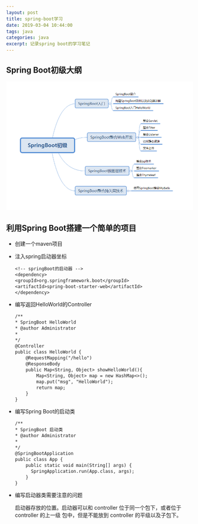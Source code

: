 ```yaml
---
layout: post
title: spring-boot学习
date: 2019-03-04 10:44:00
tags: java
categories: java
excerpt: 记录spring boot的学习笔记
---
```


## Spring Boot初级大纲



![SpringBoot初级大纲](\img\SpringBoot初级大纲.png)



## 利用Spring Boot搭建一个简单的项目

* 创建一个maven项目

* 注入spring启动器坐标

  ```
  <!-- springBoot的启动器 -->
  <dependency>
  <groupId>org.springframework.boot</groupId>
  <artifactId>spring-boot-starter-web</artifactId>
  </dependency>
  ```

* 编写返回HelloWorld的Controller

  ```
  /**
  * SpringBoot HelloWorld
  * @author Administrator
  *
  */
  @Controller
  public class HelloWorld {
      @RequestMapping("/hello")
      @ResponseBody
      public Map<String, Object> showHelloWorld(){
          Map<String, Object> map = new HashMap<>();
          map.put("msg", "HelloWorld");
          return map;
      }
  }
  ```

  

* 编写Spring Boot的启动类

  ```
  /**
  * SpringBoot 启动类
  * @author Administrator
  *
  */
  @SpringBootApplication
  public class App {
      public static void main(String[] args) {
      	SpringApplication.run(App.class, args);
      }
  }
  ```

* 编写启动器类需要注意的问题

  启动器存放的位置。启动器可以和 controller 位于同一个包下，或者位于 controller 的上一级
  包中，但是不能放到 controller 的平级以及子包下。

